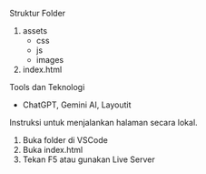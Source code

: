 Struktur Folder
1. assets
   - css
   - js
   - images
2. index.html

Tools dan Teknologi
- ChatGPT, Gemini AI, Layoutit

Instruksi untuk menjalankan halaman secara lokal.
1. Buka folder di VSCode
2. Buka index.html
3. Tekan F5 atau gunakan Live Server  
